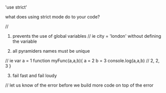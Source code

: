 'use strict'

what does using strict mode do to your code?

//
1. prevents the use of global variables
// ie city = 'london' without defining the variable

2. all pyramiders names must be unique

// ie 
var a = 1
function myFunc(a,a,b){
    a = 2
    b = 3
    console.log(a,a,b)
    // 2, 2, 3
}

3. fail fast and fail loudy

// let us know of the error before we build more code on top of the error

